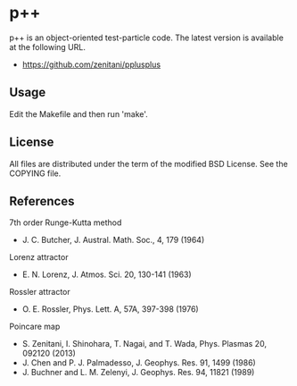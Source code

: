  p++
=====

p++ is an object-oriented test-particle code.
The latest version is available at the following URL.

 * https://github.com/zenitani/pplusplus


Usage
-------

Edit the Makefile and then run 'make'.


License
---------

All files are distributed under the term of the modified BSD License.
See the COPYING file.


References
----------

7th order Runge-Kutta method

 * J. C. Butcher, J. Austral. Math. Soc., 4, 179 (1964)

Lorenz attractor

 * E. N. Lorenz, J. Atmos. Sci. 20, 130-141 (1963)

Rossler attractor

 * O. E. Rossler, Phys. Lett. A, 57A, 397-398 (1976)

Poincare map

 * S. Zenitani, I. Shinohara, T. Nagai, and T. Wada, Phys. Plasmas 20, 092120 (2013)
 * J. Chen and P. J. Palmadesso, J. Geophys. Res. 91, 1499 (1986)
 * J. Buchner and L. M. Zelenyi, J. Geophys. Res. 94, 11821 (1989)
